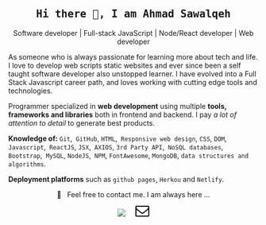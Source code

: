 <!--
**Ahmad-Sawalqeh/Ahmad-Sawalqeh** is a ✨ _special_ ✨ repository because its `README.md` (this file) appears on your GitHub profile.

Here are some ideas to get you started:

- 🔭 I’m currently working on ...
- 🌱 I’m currently learning ...
- 👯 I’m looking to collaborate on ...
- 🤔 I’m looking for help with ...
- 💬 Ask me about ...
- 📫 How to reach me: ...
- 😄 Pronouns: ...
- ⚡ Fun fact: ...
-->

<h2 align='center'><samp><strong>Hi there 👋, I am Ahmad Sawalqeh</strong></samp></h2>
<p align='center'>Software developer | Full-stack JavaScript | Node/React developer | Web developer</p>

<p align='left'> As someone who is always passionate for learning more about tech and life. I love to develop web scripts static websites and ever since been a self taught software developer also unstopped learner. I have evolved into a Full Stack Javascript career path, and loves working with cutting edge tools and technologies.</p>


Programmer specialized in **web development** using multiple **tools, frameworks and libraries** both in frontend and backend. I pay *a lot of attention to detail* to generate best products.


**Knowledge of:** `Git`,` GitHub`, `HTML`,` Responsive web design`, `CSS`, `DOM`, `Javascript`,` ReactJS`, `JSX`,` AXIOS`, `3rd Party API`,` NoSQL databases`, ` Bootstrap`,` MySQL`, `NodeJS`,` NPM`, `FontAwesome`, `MongoDB`, `data structures and algorithms`.

**Deployment platforms** such as `github pages`, `Herkou` and `Netlify`.

<p align='center'>📩 &nbsp; Feel free to contact me. I am always here ...</p>

<p align='center'>
<a href="https://www.linkedin.com/in/ahmad-alsawalqeh/"><img height="26" src="https://cdn4.iconfinder.com/data/icons/materia-social-free/24/038_002_linkedin_social_network_android_material-128.png"></a>&nbsp;&nbsp;&nbsp;&nbsp;
<a href="mailto:sawalqa_jo@hotmail.com"><img height="22" src="https://raw.githubusercontent.com/AntonioFalcao/AntonioFalcao/master/img/mail.png?raw=true" alt=""></a>
</p>


